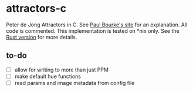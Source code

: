 # attractors-c

Peter de Jong Attractors in C. See [Paul Bourke's site](http://paulbourke.net/fractals/peterdejong/) for an explanation. All code is commented. This implementation is tested on \*nix only. See the [Rust version](https://github.com/haydenhigg/attractors) for more details.

## to-do

- [ ] allow for writing to more than just PPM
- [ ] make default hue functions
- [ ] read params and image metadata from config file
